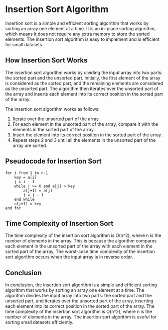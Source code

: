 # Insertion Sort Algorithm

Insertion sort is a simple and efficient sorting algorithm that works by sorting an array one element at a time. It is an in-place sorting algorithm, which means it does not require any extra memory to store the sorted elements. The insertion sort algorithm is easy to implement and is efficient for small datasets.

## How Insertion Sort Works

The insertion sort algorithm works by dividing the input array into two parts: the sorted part and the unsorted part. Initially, the first element of the array is considered as the sorted part, and the remaining elements are considered as the unsorted part. The algorithm then iterates over the unsorted part of the array and inserts each element into its correct position in the sorted part of the array.

The insertion sort algorithm works as follows:

1. Iterate over the unsorted part of the array.
2. For each element in the unsorted part of the array, compare it with the elements in the sorted part of the array.
3. Insert the element into its correct position in the sorted part of the array.
4. Repeat steps 2 and 3 until all the elements in the unsorted part of the array are sorted.

## Pseudocode for Insertion Sort

```
for i from 1 to n-1
    key = a[i]
    j = i - 1
    while j >= 0 and a[j] > key
        a[j+1] = a[j]
        j = j - 1
    end while
    a[j+1] = key
end for
```

## Time Complexity of Insertion Sort

The time complexity of the insertion sort algorithm is O(n^2), where n is the number of elements in the array. This is because the algorithm compares each element in the unsorted part of the array with each element in the sorted part of the array. The worst-case time complexity of the insertion sort algorithm occurs when the input array is in reverse order.

## Conclusion

In conclusion, the insertion sort algorithm is a simple and efficient sorting algorithm that works by sorting an array one element at a time. The algorithm divides the input array into two parts: the sorted part and the unsorted part, and iterates over the unsorted part of the array, inserting each element into its correct position in the sorted part of the array. The time complexity of the insertion sort algorithm is O(n^2), where n is the number of elements in the array. The insertion sort algorithm is useful for sorting small datasets efficiently.